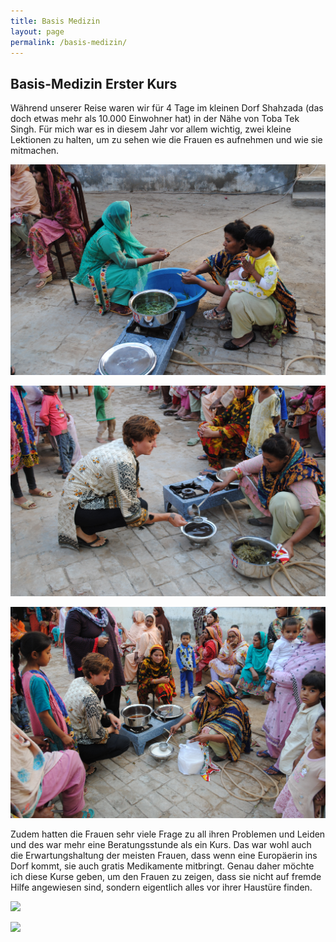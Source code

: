 ```yaml
---
title: Basis Medizin
layout: page
permalink: /basis-medizin/
---
```

## Basis-Medizin Erster Kurs

Während unserer Reise waren wir für 4 Tage im kleinen Dorf Shahzada (das doch etwas mehr als 10.000 Einwohner hat) in der Nähe von Toba Tek Singh. Für mich war es in diesem Jahr vor allem wichtig, zwei kleine Lektionen zu halten, um zu sehen wie die Frauen es aufnehmen und wie sie mitmachen.

![](/assets/uploads/dsc_0295.jpg "Waschen der Eukalyptus-Blätter")



![](/assets/uploads/dsc_0300.jpg "Absieben des Teeaufguss")

![](/assets/uploads/dsc_0301.jpg "Absieben des Teeaufguss")

Zudem hatten die Frauen sehr viele Frage zu all ihren Problemen und Leiden und des war mehr eine Beratungsstunde als ein Kurs. Das war wohl auch die Erwartungshaltung der meisten Frauen, dass wenn eine Europäerin ins Dorf kommt, sie auch gratis Medikamente mitbringt. Genau daher möchte ich diese Kurse geben, um den Frauen zu zeigen, dass sie nicht auf fremde Hilfe angewiesen sind, sondern eigentlich alles vor ihrer Haustüre finden.

![](/assets/uploads/image.png)

![](/assets/uploads/image-1.png)